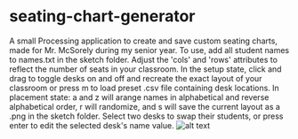 # seating-chart-generator
A small Processing application to create and save custom seating charts, made for Mr. McSorely during my senior year.
To use, add all student names to names.txt in the sketch folder. Adjust the 'cols' and 'rows' attributes to reflect
the number of seats in your classroom. In the setup state, click and drag to toggle desks on and off and recreate the exact
layout of your classroom or press m to load preset .csv file containing desk locations. In placement state: a and z will arange 
names in alphabetical and reverse alphabetical order, r will randomize, and s will save the current layout as a .png in the
sketch folder. Select two desks to swap their students, or press enter to edit the selected desk's name value.
![alt text](/Examples/config.png)
